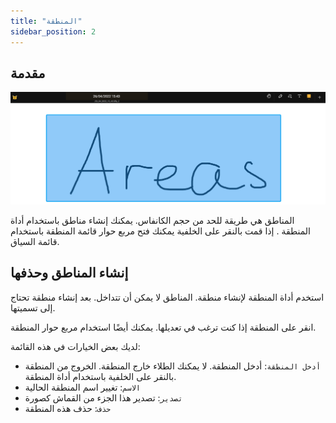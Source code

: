 ```yaml
---
title: "المنطقة"
sidebar_position: 2
---
```


## مقدمة

![المنطقة](area.png)

المناطق هي طريقة للحد من حجم الكانفاس. يمكنك إنشاء مناطق باستخدام أداة المنطقة [](tools/area.md). إذا قمت بالنقر على الخلفية يمكنك فتح مربع حوار قائمة المنطقة باستخدام قائمة السياق.

## إنشاء المناطق وحذفها

استخدم أداة المنطقة [](tools/area.md) لإنشاء منطقة. المناطق لا يمكن أن تتداخل. بعد إنشاء منطقة تحتاج إلى تسميتها.

انقر على المنطقة إذا كنت ترغب في تعديلها. يمكنك أيضًا استخدام مربع حوار المنطقة.

لديك بعض الخيارات في هذه القائمة:

* `أدخل المنطقة`: أدخل المنطقة. لا يمكنك الطلاء خارج المنطقة. الخروج من المنطقة بالنقر على الخلفية باستخدام أداة المنطقة.
* `الاسم`: تغيير اسم المنطقة الحالية
* `تصدير`: تصدير هذا الجزء من القماش كصورة
* `حذف`: حذف هذه المنطقة

